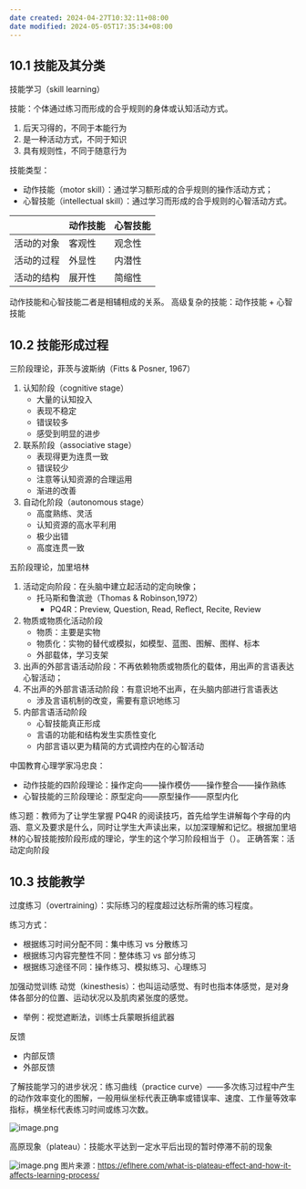 ```yaml
---
date created: 2024-04-27T10:32:11+08:00
date modified: 2024-05-05T17:35:34+08:00
---
```


## 10.1 技能及其分类

技能学习（skill learning）

技能：个体通过练习而形成的合乎规则的身体或认知活动方式。
1. 后天习得的，不同于本能行为
2. 是一种活动方式，不同于知识
3. 具有规则性，不同于随意行为

技能类型：
- 动作技能（motor skill）：通过学习额形成的合乎规则的操作活动方式；
- 心智技能（intellectual skill）：通过学习而形成的合乎规则的心智活动方式。

|       | 动作技能 | 心智技能 |
|-------|------|------|
| 活动的对象 | 客观性  | 观念性  |
| 活动的过程 | 外显性  | 内潜性  |
| 活动的结构 | 展开性  | 简缩性  |

动作技能和心智技能二者是相辅相成的关系。
高级复杂的技能：动作技能 + 心智技能

## 10.2 技能形成过程

三阶段理论，菲茨与波斯纳（Fitts & Posner, 1967）
1. 认知阶段（cognitive stage）
	- 大量的认知投入
	- 表现不稳定
	- 错误较多
	- 感受到明显的进步
2. 联系阶段（associative stage）
	- 表现得更为连贯一致
	- 错误较少
	- 注意等认知资源的合理运用
	- 渐进的改善
3. 自动化阶段（autonomous stage）
	- 高度熟练、灵活
	- 认知资源的高水平利用
	- 极少出错
	- 高度连贯一致

五阶段理论，加里培林
1. 活动定向阶段：在头脑中建立起活动的定向映像；
	- 托马斯和鲁滨逊（Thomas & Robinson,1972）
		- PQ4R：Preview, Question, Read, Reflect, Recite, Review
2. 物质或物质化活动阶段
	- 物质：主要是实物
	- 物质化：实物的替代或模拟，如模型、蓝图、图解、图样、标本
	- 外部载体，学习支架
3. 出声的外部言语活动阶段：不再依赖物质或物质化的载体，用出声的言语表达心智活动；
4. 不出声的外部言语活动阶段：有意识地不出声，在头脑内部进行言语表达
	- 涉及言语机制的改变，需要有意识地练习
5. 内部言语活动阶段
	- 心智技能真正形成
	- 言语的功能和结构发生实质性变化
	- 内部言语以更为精简的方式调控内在的心智活动

中国教育心理学家冯忠良：
- 动作技能的四阶段理论：操作定向——操作模仿——操作整合——操作熟练
- 心智技能的三阶段理论：原型定向——原型操作——原型内化

练习题：教师为了让学生掌握 PQ4R 的阅读技巧，首先给学生讲解每个字母的内涵、意义及要求是什么，同时让学生大声读出来，以加深理解和记忆。根据加里培林的心智技能按阶段形成的理论，学生的这个学习阶段相当于（）。
正确答案：活动定向阶段

## 10.3 技能教学

过度练习（overtraining）：实际练习的程度超过达标所需的练习程度。

练习方式：
- 根据练习时间分配不同：集中练习 vs 分散练习
- 根据练习内容完整性不同：整体练习 vs 部分练习
- 根据练习途径不同：操作练习、模拟练习、心理练习

加强动觉训练
动觉（kinesthesis）：也叫运动感觉、有时也指本体感觉，是对身体各部分的位置、运动状况以及肌肉紧张度的感觉。
- 举例：视觉遮断法，训练士兵蒙眼拆组武器

反馈
- 内部反馈
- 外部反馈

了解技能学习的进步状况：练习曲线（practice curve）——多次练习过程中产生的动作效率变化的图解，一般用纵坐标代表正确率或错误率、速度、工作量等效率指标，横坐标代表练习时间或练习次数。

![image.png](https://pictures-1323793543.cos.ap-nanjing.myqcloud.com/pics/20240505172530.png)

高原现象（plateau）：技能水平达到一定水平后出现的暂时停滞不前的现象

![image.png](https://pictures-1323793543.cos.ap-nanjing.myqcloud.com/pics/20240505173357.png)
<font size=2>图片来源：https://eflhere.com/what-is-plateau-effect-and-how-it-affects-learning-process/</font>
